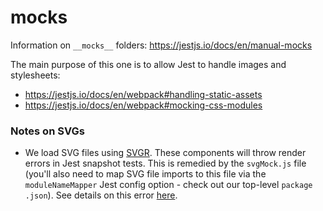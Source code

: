 # mocks

Information on `__mocks__` folders: https://jestjs.io/docs/en/manual-mocks

The main purpose of this one is to allow Jest to handle images and stylesheets:

- https://jestjs.io/docs/en/webpack#handling-static-assets
- https://jestjs.io/docs/en/webpack#mocking-css-modules

### Notes on SVGs

- We load SVG files using [SVGR](https://github.com/smooth-code/svgr). These
  components will throw render errors in Jest snapshot tests. This is 
  remedied by
  the `svgMock.js` file (you'll also need to map SVG file imports to this file
  via the `moduleNameMapper` Jest config option \- check out our top-level 
  `package
  .json`). See 
  details on this error [here](https://github.com/smooth-code/svgr/issues/83#issuecomment-469538599).
 

